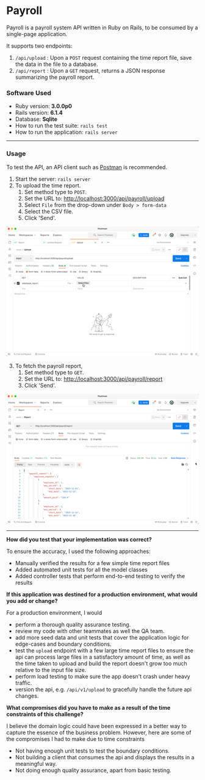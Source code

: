 # Payroll

Payroll is a payroll system API written in Ruby on Rails, to be consumed by a single-page application. 

It supports two endpoints:

1. `/api/upload` : Upon a `POST` request containing the time report file, save the data in the file to a database. 
2. `/api/report` : Upon a `GET` request, returns a JSON response summarizing the payroll report.

### Software Used
* Ruby version: **3.0.0p0**
* Rails version: **6.1.4**
* Database: **Sqlite**
* How to run the test suite: `rails test`
* How to run the application: `rails server`

---
### Usage

To test the API, an API client such as [Postman](https://www.postman.com/downloads/) is recommended.

1. Start the server: `rails server`
2. To upload the time report. 
   1. Set method type to `POST`.
   2. Set the URL to: [http://localhost:3000/api/payroll/upload](http://localhost:3000/api/payroll/upload)
   3. Select `File` from the drop-down under `Body > form-data`
   4. Select the CSV file. 
   5. Click 'Send'.
    

![](./public/upload.png)

3. To fetch the payroll report,
   1. Set method type to `GET`.
   2. Set the URL to: [http://localhost:3000/api/payroll/report](http://localhost:3000/api/payroll/report)
   3. Click 'Send'.
      

![](./public/report.png)

---

**How did you test that your implementation was correct?**

To ensure the accuracy, I used the following approaches:
- Manually verified the results for a few simple time report files
- Added automated unit tests for all the model classes
- Added controller tests that perform end-to-end testing to verify the results

**If this application was destined for a production environment, what would you add or change?**

For a production environment, I would
- perform a thorough quality assurance testing.
- review my code with other teammates as well the QA team.
- add more seed data and unit tests that cover the application logic for edge-cases and boundary conditions.
- test the `upload` endpoint with a few large time report files to ensure the api can process large files in a satisfactory amount of time, as well as the time taken to upload and build the report doesn't grow too much relative to the input file size.  
- perform load testing to make sure the app doesn't crash under heavy traffic.
- version the api, e.g. `/api/v1/upload` to gracefully handle the future api changes.

**What compromises did you have to make as a result of the time constraints of this challenge?**

I believe the domain logic could have been expressed in a better way to capture the essence of the business problem. However, here are some of the compromises I had to make due to time constraints
- Not having enough unit tests to test the boundary conditions.
- Not building a client that consumes the api and displays the results in a meaningful way.
- Not doing enough quality assurance, apart from basic testing. 

